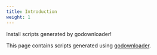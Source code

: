 ```yaml
---
title: Introduction
weight: 1
---
```


Install scripts generated by godownloader!

This page contains scripts generated using [godownloader].

[godownloader]: https://github.com/goreleaser/godownloader

